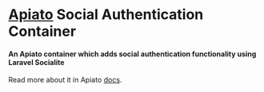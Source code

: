 # [Apiato](https://github.com/apiato/apiato) Social Authentication Container

#### An Apiato container which adds social authentication functionality using Laravel Socialite

Read more about it in Apiato [docs](http://apiato.io/docs/additional-features/apiato-containers/social-authentication).
